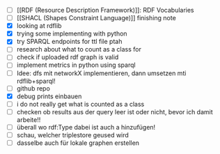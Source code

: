 - [ ] [[RDF (Resource Description Framework)]]: RDF Vocabularies
- [ ] [[SHACL (Shapes Constraint Language)]] finishing note
- [x] looking at rdflib
- [x] trying some implementing with python
- [x] try SPARQL endpoints for ttl file ptah
- [ ] research about what to count as a class for
- [ ] check if uploaded rdf graph is valid
- [ ] implement metrics in python using sparql
- [ ] Idee: dfs mit networkX implementieren, dann umsetzen mti rdflib+sparql!
- [ ] github repo
- [x] debug prints einbauen
- [ ] i do not really get what is counted as a class
- [ ] checken ob results aus der query leer ist oder nicht, bevor ich damit arbeite!!
- [ ] überall wo rdf:Type dabei ist auch a hinzufügen!
- [ ] schau, welcher triplestore geused wird
- [ ] dasselbe auch für lokale graphen erstellen